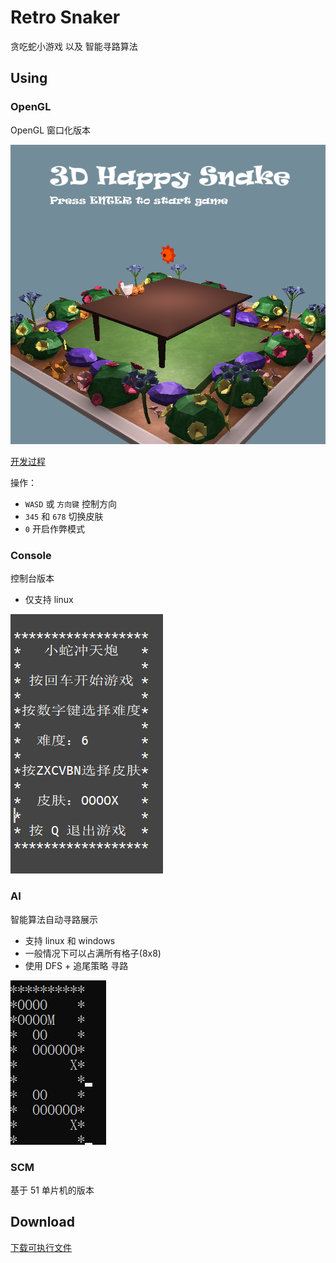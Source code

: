 # Retro Snaker

贪吃蛇小游戏 以及 智能寻路算法

## Using

### OpenGL

OpenGL 窗口化版本

![1558526123236](README/1558526123236.png)

[开发过程](https://blog.zhenly.cn/CG/OpenGL_RetroSnaker/)

操作：

- `WASD` 或 `方向键` 控制方向
- `345` 和 `678` 切换皮肤
- `0` 开启作弊模式

### Console

控制台版本

- 仅支持 linux

![1558682606681](README/1558682606681.png)

### AI

智能算法自动寻路展示

- 支持 linux 和 windows
- 一般情况下可以占满所有格子(8x8)
- 使用 DFS + 追尾策略 寻路

![1558682409609](README/1558682409609.png)

### SCM

基于 51 单片机的版本

## Download

[下载可执行文件](https://github.com/ZhenlyChen/RetroSnaker/releases)
